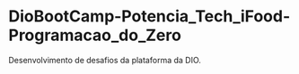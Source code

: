 # DioBootCamp-Potencia_Tech_iFood-Programacao_do_Zero

Desenvolvimento de desafios da plataforma da DIO.
